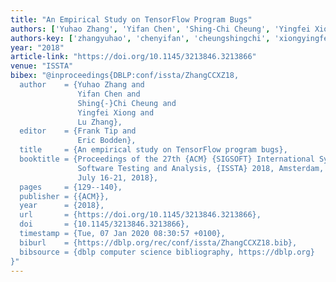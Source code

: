 ```yaml
---
title: "An Empirical Study on TensorFlow Program Bugs"
authors: ['Yuhao Zhang', 'Yifan Chen', 'Shing-Chi Cheung', 'Yingfei Xiong', 'Lu Zhang 0023']
authors-key: ['zhangyuhao', 'chenyifan', 'cheungshingchi', 'xiongyingfei', 'zhanglu']
year: "2018"
article-link: "https://doi.org/10.1145/3213846.3213866"
venue: "ISSTA"
bibex: "@inproceedings{DBLP:conf/issta/ZhangCCXZ18,
  author    = {Yuhao Zhang and
               Yifan Chen and
               Shing{-}Chi Cheung and
               Yingfei Xiong and
               Lu Zhang},
  editor    = {Frank Tip and
               Eric Bodden},
  title     = {An empirical study on TensorFlow program bugs},
  booktitle = {Proceedings of the 27th {ACM} {SIGSOFT} International Symposium on
               Software Testing and Analysis, {ISSTA} 2018, Amsterdam, The Netherlands,
               July 16-21, 2018},
  pages     = {129--140},
  publisher = {{ACM}},
  year      = {2018},
  url       = {https://doi.org/10.1145/3213846.3213866},
  doi       = {10.1145/3213846.3213866},
  timestamp = {Tue, 07 Jan 2020 08:30:57 +0100},
  biburl    = {https://dblp.org/rec/conf/issta/ZhangCCXZ18.bib},
  bibsource = {dblp computer science bibliography, https://dblp.org}
}"
---
```

